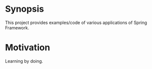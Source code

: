# Synopsis

This project provides examples/code of various applications of Spring Framework. 
# Motivation

Learning by doing.


